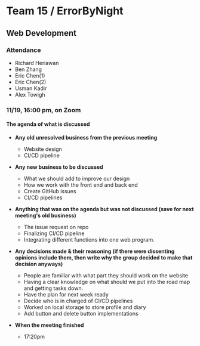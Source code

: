 # Team 15 / ErrorByNight
## Web Development
### Attendance
- Richard Heriawan
- Ben Zhang
- Eric Chen(1)
- Eric Chen(2)
- Usman Kadir 
- Alex Towigh
  
### 11/19,  16:00 pm, on Zoom
  
#### The agenda of what is discussed
- **Any old unresolved business from the previous meeting**
    - Website design
    - CI/CD pipeline
- **Any new business to be discussed**
    - What we should add to improve our design 
    - How we work with the front end and back end
    - Create GitHub issues
    - CI/CD pipelines

- **Anything that was on the agenda but was not discussed (save for next meeting's old business)**
    - The issue request on repo
    - Finalizing CI/CD pipeline
    - Integrating different functions into one web program.
   
- **Any decisions made & their reasoning (if there were dissenting opinions include them, then write why the group decided to make that decision anyways)**
    - People are familiar with what part they should work on the website
    - Having a clear knowledge on what should we put into the road map and getting tasks down.
    - Have the plan for next week ready
    - Decide who is in charged of CI/CD pipelines
    - Worked on local storage to store profile and diary
    - Add button and delete button implementations
    
- **When the meeting finished**
    - 17:20pm
